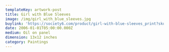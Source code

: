 ```yaml
---
templateKey: artwork-post
title: Girl with Blue Sleeves
image: /img/girl_with_blue_sleeves.jpg
buylink: 'https://society6.com/product/girl-with-blue-sleeves_print?sku=s6-501256p4a1v45'
date: 2006-01-01T05:00:00.000Z
medium: Oil on panel
dimension: 13x12 inches
category: Paintings
---
```


